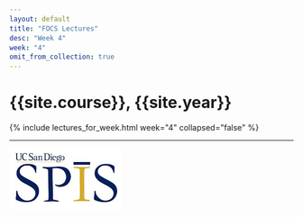 ```yaml
---
layout: default
title: "FOCS Lectures"
desc: "Week 4"
week: "4"
omit_from_collection: true
---
```


# {{site.course}}, {{site.year}}

{% include lectures_for_week.html week="4" collapsed="false" %}
<div class='calendar' data-start-weeks="{{page.week}}" data-num-weeks="1" ></div>

----

![SPIS_logo](/images/SPIS_logo.jpg)
